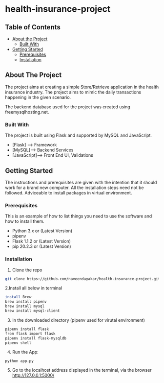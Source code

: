 # health-insurance-project


<!-- TABLE OF CONTENTS -->
## Table of Contents

* [About the Project](#about-the-project)
  * [Built With](#built-with)
* [Getting Started](#getting-started)
  * [Prerequisites](#prerequisites)
  * [Installation](#installation)


<!-- ABOUT THE PROJECT -->
## About The Project


The project aims at creating a simple Store/Retrieve application in the health insurance industry.
The project aims to mimic the daily transactions happening in the given scenario.

The backend database used for the project was created using freemysqlhosting.net.


### Built With
The project is built using Flask and supported by MySQL and JavaScript.
* [Flask] --> Framework
* [MySQL]--> Backend Services
* [JavaScript]--> Front End UI, Validations

<!-- GETTING STARTED -->
## Getting Started

The instructions and prerequisites are given with the intention that it should work for a brand new computer.
All the installation steps need not be followed. Adviceable to install packages in virtual environment.

### Prerequisites

This is an example of how to list things you need to use the software and how to install them.
* Python 3.x or (Latest Version)
* pipenv
* Flask 1.1.2 or (Latest Version)
* pip 20.2.3 or (Latest Version)

### Installation


1. Clone the repo
```sh
git clone https://github.com/naveendayakar/health-insurance-project.git
```
2.Install all below in terminal
```sh
install Brew
brew install pipenv
brew install mysql
brew install mysql-client
```

3. In the downloaded directory (pipenv used for virutal environment)
```sh
pipenv install flask
from flask import flask
pipenv install flask-mysqldb
pipenv shell
```
4. Run the App:
```JS
python app.py
```
5. Go to the localhost address displayed in the terminal, via the browser
 http://127.0.0.1:5000/
